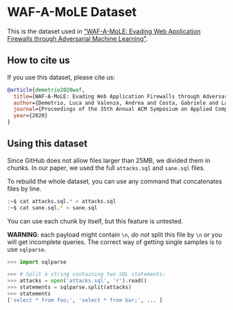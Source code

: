 # WAF-A-MoLE Dataset

This is the dataset used in ["WAF-A-MoLE: Evading Web Application Firewalls through Adversarial Machine Learning"](https://dl.acm.org/doi/pdf/10.1145/3341105.3373962).

## How to cite us
If you use this dataset, please cite us:

```bibtex
@article{demetrio2020waf,
  title={WAF-A-MoLE: Evading Web Application Firewalls through Adversarial Machine Learning},
  author={Demetrio, Luca and Valenza, Andrea and Costa, Gabriele and Lagorio, Giovanni},
  journal={Proceedings of the 35th Annual ACM Symposium on Applied Computing},
  year={2020}
}

```

## Using this dataset

Since GitHub does not allow files larger than 25MB, we divided them in chunks.
In our paper, we used the full `attacks.sql` and `sane.sql` files.

To rebuild the whole dataset, you can use any command that concatenates files by line.
```bash
:~$ cat attacks.sql.* > attacks.sql
:~$ cat sane.sql.* > sane.sql
```
You can use each chunk by itself, but this feature is untested.

**WARNING**: each payload might contain `\n`, *do not* split this file by `\n` or you will get incomplete queries. The correct way of getting single samples is to use `sqlparse`.

```python
>>> import sqlparse

>>> # Split a string containing two SQL statements:
>>> attacks = open('attacks.sql', 'r').read()
>>> statements = sqlparse.split(attacks)
>>> statements
['select * from foo;', 'select * from bar;', ... ]
```
